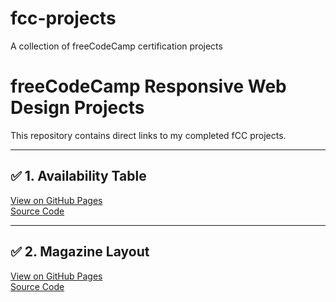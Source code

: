 # fcc-projects
A collection of freeCodeCamp certification projects
# freeCodeCamp Responsive Web Design Projects

This repository contains direct links to my completed fCC projects.

---

## ✅ 1. Availability Table  
[View on GitHub Pages](https://jasonkong-coder.github.io/fcc-availability-table/)  
[Source Code](https://github.com/JasonKong-coder/fcc-availability-table)

---
## ✅ 2. Magazine Layout  
[View on GitHub Pages](https://jasonkong-coder.github.io/fcc-magazine-layout/)  
[Source Code](https://github.com/JasonKong-coder/fcc-magazine-layout)
